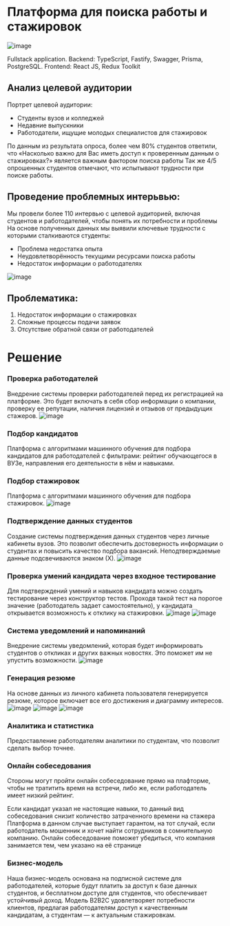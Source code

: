 # Платформа для поиска работы и стажировок
![image](https://github.com/user-attachments/assets/265b2cda-a6c5-4817-bf57-c26b1282e55b)

Fullstack application. 
Backend: TypeScript, Fastify, Swagger, Prisma, PostgreSQL. 
Frontend: React JS, Redux Toolkit

## Анализ целевой аудитории
Портрет целевой аудитории:
- Студенты вузов и колледжей
- Недавние выпускники
- Работодатели, ищущие молодых специалистов для стажировок

По данным из результата опроса, более чем 80% студентов ответили, что «Насколько важно для Вас иметь доступ к проверенным данным о стажировках?» является важным фактором поиска работы
Так же 4/5 опрошенных студентов отмечают, что испытывают трудности при поиске работы. 

## Проведение проблемных интерьвью:
Мы провели более 110 интервью с целевой аудиторией, включая студентов и работодателей, чтобы понять их потребности и проблемы
На основе полученных данных мы выявили ключевые трудности с которыми сталкиваются студенты:
- Проблема недостатка опыта
- Неудовлетворённость текущими ресурсами поиска работы
- Недостаток информации о работодателях

![image](https://github.com/user-attachments/assets/bc0cbb7f-027e-4607-863f-faeb6d1b4310)

## Проблематика:
1. Недостаток информации о стажировках
2. Сложные процессы подачи заявок
3. Отсутствие обратной связи от работодателей

# Решение
### Проверка работодателей
Внедрение системы проверки работодателей перед их регистрацией на платформе. Это будет включать в себя сбор информации о компании, проверку ее репутации, наличия лицензий и отзывов от предыдущих стажеров.
![image](https://github.com/user-attachments/assets/d1e2364b-3519-4e90-bc01-cfa802363a96)

### Подбор кандидатов
Платформа с алгоритмами машинного обучения для подбора кандидатов для работодателей с фильтрами: рейтинг обучающегося в ВУЗе, направления его деятельности в нём и навыками.

### Подбор стажировок
Платформа с алгоритмами машинного обучения для подбора стажировок.
![image](https://github.com/user-attachments/assets/92aa1335-21e0-4223-b24c-d0c167aab0ea)

### Подтверждение данных студентов
Создание системы подтверждения данных студентов через личные кабинеты вузов. Это позволит обеспечить достоверность информации о студентах и повысить качество подбора вакансий. Неподтверждаемые данные подсвечиваются знаком (Х).
![image](https://github.com/user-attachments/assets/94a13b63-97d2-403b-add2-6450769888d2)

### Проверка умений кандидата через входное тестирование
Для подтверждений умений и навыков кандидата можно создать тестирование через конструктор тестов. Проходя такой тест на порогое значение (работодатель задает самостоятельно), у кандидата открывается возможность к отклику на стажировки.
![image](https://github.com/user-attachments/assets/3305afac-faa3-4c02-8359-6d07ba6ab2dd)
![image](https://github.com/user-attachments/assets/2520140b-c1f9-403c-88ce-8d091df6fcb1)

### Система уведомлений и напоминаний
Внедрение системы уведомлений, которая будет информировать студентов о откликах и других важных новостях. Это поможет им не упустить возможности.
![image](https://github.com/user-attachments/assets/a7248784-0773-4c76-a4e5-c54c55ae5739)

### Генерация резюме
На основе данных из личного кабинета пользователя генерируется резюме,  которое  включает  все  его достижения и диаграмму интересов.
![image](https://github.com/user-attachments/assets/dd3012f4-7834-4df7-926a-687f83124e0a)
![image](https://github.com/user-attachments/assets/698c0a3d-338d-461e-864b-06b61994c456)
![image](https://github.com/user-attachments/assets/61ec2dfc-a5ec-4d6b-aba0-76d075980d74)

### Аналитика и статистика
Предоставление работодателям аналитики по студентам, что позволит сделать выбор точнее.

### Онлайн собеседования
Стороны могут пройти онлайн собеседование прямо на плафторме, чтобы не тратитить время на встречи, либо же, если работодатель имеет низкий рейтинг.


Если кандидат указал не настоящие навыки, то данный вид собеседования снизит количество затраченного времени на стажера
Платформа в данном случае выступает гарантом, на тот случай, если работодатель мошенник и хочет найти сотрудников в сомнительную компанию. Онлайн собеседование поможет убедиться, что компания занимается тем, чем указано на её странице


### Бизнес-модель
Наша бизнес-модель основана на подписной системе для работодателей, которые будут платить за доступ к базе данных студентов, и бесплатном доступе для студентов, что обеспечивает устойчивый доход.
Модель B2B2C удовлетворяет потребности клиентов, предлагая работодателям доступ к качественным кандидатам, а студентам — к актуальным стажировкам.
